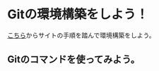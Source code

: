 # Gitの環境構築をしよう！  
[こちら](https://zenn.dev/zarathustra/books/79762a7f46d3b4/viewer/bc7a89)からサイトの手順を踏んで環境構築をしよう。  
## Gitのコマンドを使ってみよう。  

